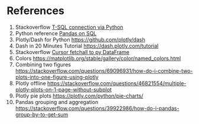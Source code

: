 References
============
1.  Stackoverflow [T-SQL connection via Python](https://stackoverflow.com/questions/63942974/executing-sql-server-query-in-python)
2.  Python reference [Pandas on SQL](https://pandas.pydata.org/pandas-docs/stable/reference/api/pandas.read_sql.html)
3.  Plotly/Dash for Python https://github.com/plotly/dash
4.  Dash in 20 Minutes Tutorial https://dash.plotly.com/tutorial
5.  Stackoverflow [Cursor fetchall to py DataFrame](https://stackoverflow.com/questions/63338790/how-to-convert-cursor-fetchall-to-python-data-frame)
6.  Colors https://matplotlib.org/stable/gallery/color/named_colors.html
7.  Combining two figures\
    https://stackoverflow.com/questions/69096931/how-do-i-combine-two-plots-into-one-figure-using-plotly
8.  Plotly offline
    https://stackoverflow.com/questions/46821554/multiple-plotly-plots-on-1-page-without-subplot
9.  Plotly pie plots https://plotly.com/python/pie-charts/
10. Pandas grouping and aggregation https://stackoverflow.com/questions/39922986/how-do-i-pandas-group-by-to-get-sum